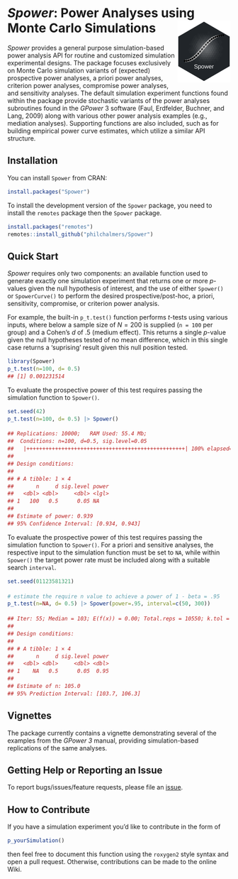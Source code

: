 
# *Spower*: Power Analyses using Monte Carlo Simulations <img src="inst/sticker/S.png" height="139" align="right"/>

*Spower* provides a general purpose simulation-based power analysis API
for routine and customized simulation experimental designs. The package
focuses exclusively on Monte Carlo simulation variants of (expected)
prospective power analyses, a priori power analyses, criterion power
analyses, compromise power analyses, and sensitivity analyses. The
default simulation experiment functions found within the package provide
stochastic variants of the power analyses subroutines found in the
*GPower* 3 software (Faul, Erdfelder, Buchner, and Lang, 2009) along
with various other power analysis examples (e.g., mediation analyses).
Supporting functions are also included, such as for building empirical
power curve estimates, which utilize a similar API structure.

## Installation

You can install `Spower` from CRAN:

``` r
install.packages("Spower")
```

To install the development version of the `Spower` package, you need to
install the `remotes` package then the `Spower` package.

``` r
install.packages("remotes")
remotes::install_github("philchalmers/Spower")
```

## Quick Start

*Spower* requires only two components: an available function used to
generate exactly one simulation experiment that returns one or more
*p*-values given the null hypothesis of interest, and the use of either
`Spower()` or `SpowerCurve()` to perform the desired
prospective/post-hoc, a priori, sensitivity, compromise, or criterion
power analysis.

For example, the built-in `p_t.test()` function performs *t*-tests using
various inputs, where below a sample size of $N=200$ is supplied
(`n = 100` per group) and a Cohen’s $d$ of .5 (medium effect). This
returns a single $p$-value given the null hypotheses tested of no mean
difference, which in this single case returns a ‘suprising’ result given
this null position tested.

``` r
library(Spower)
p_t.test(n=100, d= 0.5)
## [1] 0.001231514
```

To evaluate the prospective power of this test requires passing the
simulation function to `Spower()`.

``` r
set.seed(42)
p_t.test(n=100, d= 0.5) |> Spower()

## Replications: 10000;   RAM Used: 55.4 Mb;   
##  Conditions: n=100, d=0.5, sig.level=0.05
##   |++++++++++++++++++++++++++++++++++++++++++++++++++| 100% elapsed=03s 
##
## Design conditions: 
##
## # A tibble: 1 × 4
##       n     d sig.level power
##   <dbl> <dbl>     <dbl> <lgl>
## 1   100   0.5      0.05 NA   
## 
## Estimate of power: 0.939
## 95% Confidence Interval: [0.934, 0.943]
```

To evaluate the prospective power of this test requires passing the
simulation function to `Spower()`. For a priori and sensitive analyses,
the respective input to the simulation function must be set to `NA`,
while within `Spower()` the target power rate must be included along
with a suitable search `interval`.

``` r
set.seed(01123581321)

# estimate the require n value to achieve a power of 1 - beta = .95 
p_t.test(n=NA, d= 0.5) |> Spower(power=.95, interval=c(50, 300))

## Iter: 55; Median = 103; E(f(x)) = 0.00; Total.reps = 10550; k.tol = 2; Pred = 104.7
##
## Design conditions: 
## 
## # A tibble: 1 × 4
##       n     d sig.level power
##   <dbl> <dbl>     <dbl> <dbl>
## 1    NA   0.5      0.05  0.95
## 
## Estimate of n: 105.0
## 95% Prediction Interval: [103.7, 106.3]
```

## Vignettes

The package currently contains a vignette demonstrating several of the
examples from the *GPower 3* manual, providing simulation-based
replications of the same analyses.

## Getting Help or Reporting an Issue

To report bugs/issues/feature requests, please file an
[issue](https://github.com/philchalmers/Spower/issues/).

## How to Contribute

If you have a simulation experiment you’d like to contribute in the form
of

``` r
p_yourSimulation()
```

then feel free to document this function using the `roxygen2` style
syntax and open a pull request. Otherwise, contributions can be made to
the online Wiki.
